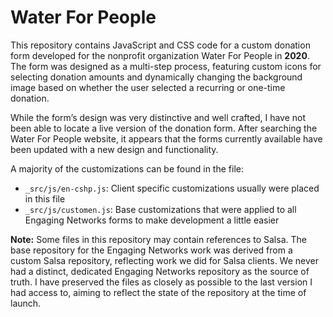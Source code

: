 # Water For People
This repository contains JavaScript and CSS code for a custom donation form developed for the nonprofit organization Water For People in **2020**. The form was designed as a multi-step process, featuring custom icons for selecting donation amounts and dynamically changing the background image based on whether the user selected a recurring or one-time donation.

While the form’s design was very distinctive and well crafted, I have not been able to locate a live version of the donation form. After searching the Water For People website, it appears that the forms currently available have been updated with a new design and functionality.

A majority of the customizations can be found in the file:
* `_src/js/en-cshp.js`: Client specific customizations usually were placed in this file
* `_src/js/customen.js`: Base customizations that were applied to all Engaging Networks forms to make development a little easier

**Note:** Some files in this repository may contain references to Salsa. The base repository for the Engaging Networks work was derived from a custom Salsa repository, reflecting work we did for Salsa clients. We never had a distinct, dedicated Engaging Networks repository as the source of truth. I have preserved the files as closely as possible to the last version I had access to, aiming to reflect the state of the repository at the time of launch.